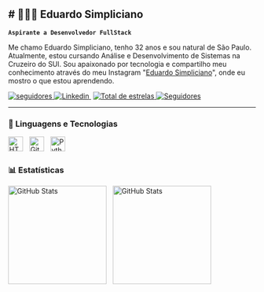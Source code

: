 ## # 👩🏻‍💻 Eduardo Simpliciano

**`Aspirante a Desenvolvedor FullStack`**

Me chamo Eduardo Simpliciano, tenho 32 anos e sou natural de São Paulo. Atualmente, estou cursando Análise e Desenvolvimento de Sistemas na Cruzeiro do SUl. Sou apaixonado por tecnologia e compartilho meu conhecimento através do meu Instagram "[Eduardo Simpliciano](https://www.instagram.com/o_duu_)", onde eu mostro o que estou aprendendo.

<p align="left">
    <a href="https://www.instagram.com/o_duu_">
        <img 
            alt="seguidores" 
            title="Me Siga" 
            <img src="https://custom-icon-badges.demolab.com/badge/Instagram-E4405F?style=for-the-badge&logo=instagram&logoColor=white&labelColor=E1306C"/
        />
    </a>
    <a href="https://www.linkedin.com/in/eduardo-simpliciano-46a1a8236" target="_blank">
  <img
   alt="Linkedin" 
            title="Me Siga"
             src="https://custom-icon-badges.demolab.com/badge/Conecte--se-0A66C2?style=for-the-badge&logo=linkedin&logoColor=white&labelColor=0A66C2" />
</a>
        <img 
            "
        />
    </a> 
    <a href="https://github.com/TechDuu?tab=repositories&sort=stargazers">
        <img 
            alt="Total de estrelas" 
            title="Total de estrelas GitHub" 
            src="https://custom-icon-badges.demolab.com/github/stars/TechDuu?color=55960c&style=for-the-badge&labelColor=488207&logo=star&label=estrelas"
        />
    </a>
    <a href="https://github.com/TechDuu?tab=followers">
        <img 
            alt="Seguidores" 
            title="Me siga no GitHub" 
            src="https://custom-icon-badges.demolab.com/github/followers/TechDuu?color=236ad3&labelColor=1155ba&style=for-the-badge&logo=github&label=Seguidores&logoColor=white"
        />
    </a>
</p>

---

### 🤖 Linguagens e Tecnologias

<img 
    align="left" 
    alt="HTML"
    title="HTML" 
    width="30px" 
    style="padding-right: 10px;" 
    src="https://cdn.jsdelivr.net/gh/devicons/devicon@latest/icons/html5/html5-original.svg" 
/>

<img 
    align="left" 
    alt="Git" 
    title="Git"
    width="30px" 
    style="padding-right: 10px;" 
    src="https://cdn.jsdelivr.net/gh/devicons/devicon@latest/icons/git/git-original.svg" 
/>
<img 
    align="left" 
    alt="Python" 
    title="Python"
    width="30px" 
    style="padding-right: 10px;" 
    src="https://cdn.jsdelivr.net/gh/devicons/devicon@latest/icons/python/python-original.svg" 
/>

<br/>
<br/>

### 📊 Estatísticas

<p>
  <img 
    align="left" 
    alt="GitHub Stats" 
    height="200" 
    style="padding-right: 10px;" 
    src="https://github-readme-stats.vercel.app/api?username=TechDuu&show_icons=true&theme=tokyonight&include_all_commits=true&locale=pt-br" 
  />

<img 
      align="left" 
      alt="GitHub Stats" 
      height="200" 
      src="https://github-readme-stats.vercel.app/api/top-langs/?username=TechDuu&theme=tokyonight&layout=compact&custom_title=Tecnologias&langs_count=9" 
  />

</p>
